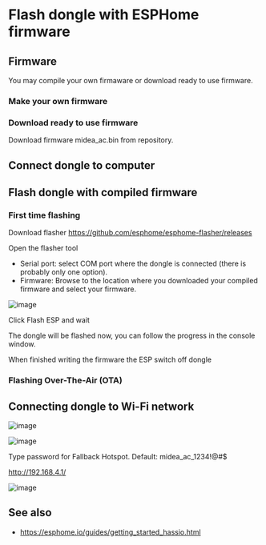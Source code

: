 
# Flash dongle with ESPHome firmware

## Firmware

You may compile your own firmaware or download ready to use firmware.

### Make your own firmware

### Download ready to use firmware

Download firmware midea_ac.bin from repository.

## Connect dongle to computer


## Flash dongle with compiled firmware

### First time flashing 

Download flasher https://github.com/esphome/esphome-flasher/releases

Open the flasher tool
 - Serial port: select COM port where the dongle is connected (there is probably only one option).
 - Firmware: Browse to the location where you downloaded your compiled firmware and select your firmware.
 
![image](https://user-images.githubusercontent.com/4923679/124561924-16b5f580-de47-11eb-88de-41583f74d1a0.png)

Click Flash ESP and wait

The dongle will be flashed now, you can follow the progress in the console window. 

When finished writing the firmware the ESP switch off dongle

### Flashing Over-The-Air (OTA)

## Connecting dongle to Wi-Fi network


![image](https://user-images.githubusercontent.com/4923679/124567170-6fd45800-de4c-11eb-99d1-a14ab3e08ae6.png)

![image](https://user-images.githubusercontent.com/4923679/124567285-87abdc00-de4c-11eb-9a4b-9f6d1bf76c4f.png)

Type password for Fallback Hotspot. Default: midea_ac_1234!@#$

http://192.168.4.1/

![image](https://user-images.githubusercontent.com/4923679/124567130-61863c00-de4c-11eb-86be-49ea9a270f94.png)


## See also
 - https://esphome.io/guides/getting_started_hassio.html
